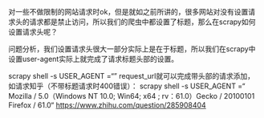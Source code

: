 对一些不做限制的网站请求时ok，但是就如之前所讲的，很多网站对没有设置请求头的请求都是禁止访问，所以我们的爬虫中都设置了标题，那么在scrapy如何设置请求头呢？

问题分析，我们设置请求头很大一部分实际上是在于标题，所以我们在scrapy中设置user-agent实际上就完成了请求标题头部的设置。

scrapy shell -s USER_AGENT =“” request_url就可以完成带头部的请求添加，如请求知乎（不带标题请求时400错误）：
scrapy shell -s USER_AGENT =“ Mozilla / 5.0（Windows NT 10.0; Win64; x64 ; rv：61.0）Gecko / 20100101 Firefox / 61.0“ https://www.zhihu.com/question/285908404
